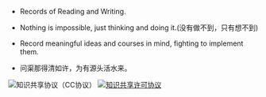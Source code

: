 - Records of Reading and Writing.

- Nothing is impossible, just thinking and doing it.(没有做不到，只有想不到)

- Record meaningful ideas and courses in mind, fighting to implement them.

- 问渠那得清如许，为有源头活水来。

![知识共享协议（CC协议）](https://img.shields.io/badge/License-Creative%20Commons-brightgreen.svg)
<a rel="license" href="http://creativecommons.org/licenses/by-nc-sa/4.0/"><img alt="知识共享许可协议" style="border-width:0" src="https://i.creativecommons.org/l/by-nc-sa/4.0/88x31.png" /></a>